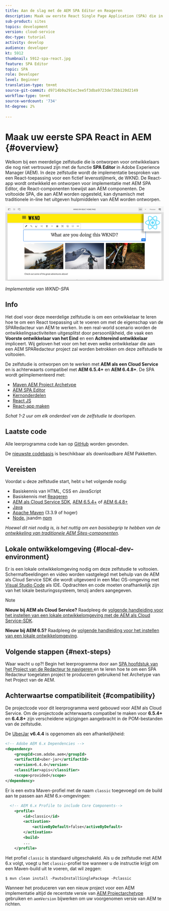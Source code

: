 ```yaml
---
title: Aan de slag met de AEM SPA Editor en Reageren
description: Maak uw eerste React Single Page Application (SPA) die in Adobe Experience Manager AEM met de WKND-SPA kan worden bewerkt. Leer hoe u een SPA maakt met het React JS-framework met AEM SPA Editor. Deze meerdelige zelfstudie doorloopt de implementatie van een React-toepassing voor een fictief levensstijlmerk, de WKND. In de zelfstudie wordt het einde van de SPA en de integratie met AEM besproken.
sub-product: sites
topics: development
version: cloud-service
doc-type: tutorial
activity: develop
audience: developer
kt: 5912
thumbnail: 5912-spa-react.jpg
feature: SPA Editor
topic: SPA
role: Developer
level: Beginner
translation-type: tm+mt
source-git-commit: d9714b9a291ec3ee5f3dba9723de72bb120d2149
workflow-type: tm+mt
source-wordcount: '734'
ht-degree: 2%

---
```



# Maak uw eerste SPA React in AEM {#overview}

Welkom bij een meerdelige zelfstudie die is ontworpen voor ontwikkelaars die nog niet vertrouwd zijn met de functie **SPA Editor** in Adobe Experience Manager (AEM). In deze zelfstudie wordt de implementatie besproken van een React-toepassing voor een fictief levensstijlmerk, de WKND. De React-app wordt ontwikkeld en ontworpen voor implementatie met AEM SPA Editor, die React-componenten toewijst aan AEM componenten. De voltooide SPA, die aan AEM worden opgesteld, kan dynamisch met traditionele in-line het uitgeven hulpmiddelen van AEM worden ontworpen.

![Laatste SPA geïmplementeerd](assets/wknd-spa-implementation.png)

*Implementatie van WKND-SPA*

## Info

Het doel voor deze meerdelige zelfstudie is om een ontwikkelaar te leren hoe te om een React toepassing uit te voeren om met de eigenschap van de SPARedacteur van AEM te werken. In een real-world scenario worden de ontwikkelingsactiviteiten uitgesplitst door persoonlijkheid, die vaak een **Voorste ontwikkelaar van het Eind** en een **Achtereind ontwikkelaar** impliceert. Wij geloven het voor om het even welke ontwikkelaar die aan een AEM SPARedacteur project zal worden betrokken om deze zelfstudie te voltooien.

De zelfstudie is ontworpen om te werken met **AEM als een Cloud Service** en is achterwaarts compatibel met **AEM 6.5.4+** en **AEM 6.4.8+**. De SPA wordt geïmplementeerd met:

* [Maven AEM Project Archetype](https://docs.adobe.com/content/help/en/experience-manager-core-components/using/developing/archetype/overview.html)
* [AEM SPA Editor](https://docs.adobe.com/content/help/en/experience-manager-65/developing/headless/spas/spa-walkthrough.html#content-editing-experience-with-spa)
* [Kernonderdelen](https://docs.adobe.com/content/help/en/experience-manager-core-components/using/introduction.html)
* [React JS](https://reactjs.org/)
* [React-app maken](https://create-react-app.dev/)

*Schat 1-2 uur om elk onderdeel van de zelfstudie te doorlopen.*

## Laatste code

Alle leerprogramma code kan op [GitHub](https://github.com/adobe/aem-guides-wknd-spa) worden gevonden.

De [nieuwste codebasis](https://github.com/adobe/aem-guides-wknd-spa/releases) is beschikbaar als downloadbare AEM Pakketten.

## Vereisten

Voordat u deze zelfstudie start, hebt u het volgende nodig:

* Basiskennis van HTML, CSS en JavaScript
* Basiskennis met [Reageren](https://reactjs.org/tutorial/tutorial.html)
* [AEM als Cloud Service SDK](https://docs.adobe.com/content/help/en/experience-manager-learn/cloud-service/local-development-environment-set-up/aem-runtime.html#download-the-aem-as-a-cloud-service-sdk),  [AEM 6.5.4+](https://helpx.adobe.com/experience-manager/aem-releases-updates.html#65) of  [AEM 6.4.8+](https://helpx.adobe.com/experience-manager/aem-releases-updates.html#64)
* [Java](https://downloads.experiencecloud.adobe.com/content/software-distribution/en/general.html)
* [Apache Maven](https://maven.apache.org/)  (3.3.9 of hoger)
* [Node.](https://nodejs.org/en/) jsandm  [npm](https://www.npmjs.com/)

*Hoewel dit niet nodig is, is het nuttig om een basisbegrip te hebben van de  [ontwikkeling van traditionele AEM Sites-componenten](https://docs.adobe.com/content/help/en/experience-manager-learn/getting-started-wknd-tutorial-develop/overview.html).*

## Lokale ontwikkelomgeving {#local-dev-environment}

Er is een lokale ontwikkelomgeving nodig om deze zelfstudie te voltooien. Schermafbeeldingen en video worden vastgelegd met behulp van de AEM als Cloud Service SDK die wordt uitgevoerd in een Mac OS-omgeving met [Visual Studio Code](https://code.visualstudio.com/) als IDE. Opdrachten en code moeten onafhankelijk zijn van het lokale besturingssysteem, tenzij anders aangegeven.

>[!NOTE]
>
> **Nieuw bij AEM als Cloud Service?** Raadpleeg de  [volgende handleiding voor het instellen van een lokale ontwikkelomgeving met de AEM als Cloud Service-SDK](https://docs.adobe.com/content/help/en/experience-manager-learn/cloud-service/local-development-environment-set-up/overview.html).
>
> **Nieuw bij AEM 6.5?** Raadpleeg de  [volgende handleiding voor het instellen van een lokale ontwikkelomgeving](https://docs.adobe.com/content/help/en/experience-manager-learn/foundation/development/set-up-a-local-aem-development-environment.html).

## Volgende stappen {#next-steps}

Waar wacht u op?! Begin het leerprogramma door aan [SPA hoofdstuk van het Project van de Redacteur te navigeren ](create-project.md) en te leren hoe te om een SPA Redacteur toegelaten project te produceren gebruikend het Archetype van het Project van de AEM.

## Achterwaartse compatibiliteit {#compatibility}

De projectcode voor dit leerprogramma werd gebouwd voor AEM als Cloud Service. Om de projectcode achterwaarts compatibel te maken voor **6.5.4+** en **6.4.8+** zijn verscheidene wijzigingen aangebracht in de POM-bestanden van de zelfstudie.

De [UberJar](https://docs.adobe.com/content/help/en/experience-manager-65/developing/devtools/ht-projects-maven.html#what-is-the-uberjar) **v6.4.4** is opgenomen als een afhankelijkheid:

```xml
<!-- Adobe AEM 6.x Dependencies -->
<dependency>
    <groupId>com.adobe.aem</groupId>
    <artifactId>uber-jar</artifactId>
    <version>6.4.4</version>
    <classifier>apis</classifier>
    <scope>provided</scope>
</dependency>
```

Er is een extra Maven-profiel met de naam `classic` toegevoegd om de build aan te passen aan AEM 6.x-omgevingen:

```xml
  <!-- AEM 6.x Profile to include Core Components-->
    <profile>
        <id>classic</id>
        <activation>
            <activeByDefault>false</activeByDefault>
        </activation>
        <build>
        ...
    </profile>
```

Het profiel `classic` is standaard uitgeschakeld. Als u de zelfstudie met AEM 6.x volgt, voegt u het `classic`-profiel toe wanneer u de instructie krijgt om een Maven-build uit te voeren, dat wil zeggen:

```shell
$ mvn clean install -PautoInstallSinglePackage -Pclassic
```

Wanneer het produceren van een nieuw project voor een AEM implementatie altijd de recentste versie van [AEM Projectarchetype](https://github.com/adobe/aem-project-archetype) gebruiken en `aemVersion` bijwerken om uw voorgenomen versie van AEM te richten.
